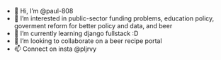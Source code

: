 - 👋 Hi, I’m @paul-808
- 👀 I’m interested in public-sector funding problems, education policy, goverment reform for better policy and data, and beer
- 🌱 I’m currently learning django fullstack :D
- 💞️ I’m looking to collaborate on a beer recipe portal
- 📫 Connect on insta @pljrvy

<!---
paul-808/paul-808 is a ✨ special ✨ repository because its `README.md` (this file) appears on your GitHub profile.
You can click the Preview link to take a look at your changes.
--->
